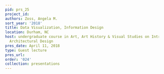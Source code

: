 ```yaml
---
pid: prs_25
project_id: 
authors: Zoss, Angela M.
sort_year: '2018'
title: Data Visualization, Information Design
location: Durham, NC
host: undergraduate course in Art, Art History & Visual Studies on Introduction to
  Architectural Design
pres_date: April 11, 2018
type: Guest lecture
pres_url: 
order: '024'
collection: presentations
---
```

